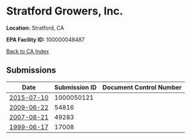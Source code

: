 # Stratford Growers, Inc.

**Location:** Stratford, CA

**EPA Facility ID:** 100000048487

[Back to CA Index](../../index.md)

## Submissions

| Date | Submission ID | Document Control Number |
|------|--------------|-------------------------|
| [2015-07-10](submissions/1000050121.md) | 1000050121 |  |
| [2009-06-22](submissions/54816.md) | 54816 |  |
| [2007-08-21](submissions/49283.md) | 49283 |  |
| [1999-06-17](submissions/17008.md) | 17008 |  |
